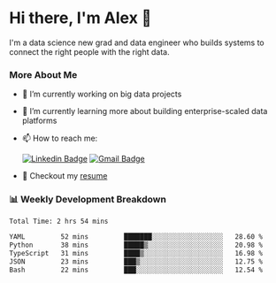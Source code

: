 # Hi there, I'm Alex  👋

I'm a data science new grad and data engineer who builds systems to connect the right people with the right data. 

### More About Me

- 🔭 I’m currently working on big data projects
- 🌱 I’m currently learning more about building enterprise-scaled data platforms
- 📫 How to reach me:

  [![Linkedin Badge](https://img.shields.io/badge/LinkedIn-0077B5?style=for-the-badge&logo=linkedin&logoColor=white)](https://www.linkedin.com/in/alex-chen-112523chen/) [![Gmail Badge](https://img.shields.io/badge/Gmail-D14836?style=for-the-badge&logo=gmail&logoColor=white)](mailto:itsalexchen@gmail.com)
- 📝 Checkout my [resume](https://itsalexchen.vercel.app/AlexChenResume.pdf)



### 📊 Weekly Development Breakdown
<!--START_SECTION:waka-->

```txt
Total Time: 2 hrs 54 mins

YAML         52 mins         ███████░░░░░░░░░░░░░░░░░░   28.60 %
Python       38 mins         █████▒░░░░░░░░░░░░░░░░░░░   20.98 %
TypeScript   31 mins         ████▒░░░░░░░░░░░░░░░░░░░░   16.98 %
JSON         23 mins         ███▒░░░░░░░░░░░░░░░░░░░░░   12.75 %
Bash         22 mins         ███░░░░░░░░░░░░░░░░░░░░░░   12.54 %
```

<!--END_SECTION:waka-->
